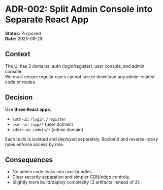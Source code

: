 # ADR-002: Split Admin Console into Separate React App

**Status:** Proposed  
**Date:** 2025-08-28  

## Context
The UI has 3 domains: auth (login/register), user console, and admin console.  
We must ensure regular users cannot see or download any admin-related code or routes.

## Decision
Use **three React apps**:  
- `auth-ui`: `/login`, `/register`  
- `user-ui`: `/app/*` (user domain)  
- `admin-ui`: `/admin/*` (admin domain)  

Each build is isolated and deployed separately. Backend and reverse-proxy rules enforce access by role.

## Consequences
- No admin code leaks into user bundles.  
- Clear security separation and simpler CDN/edge controls.  
- Slightly more build/deploy complexity (3 artifacts instead of 2).  
